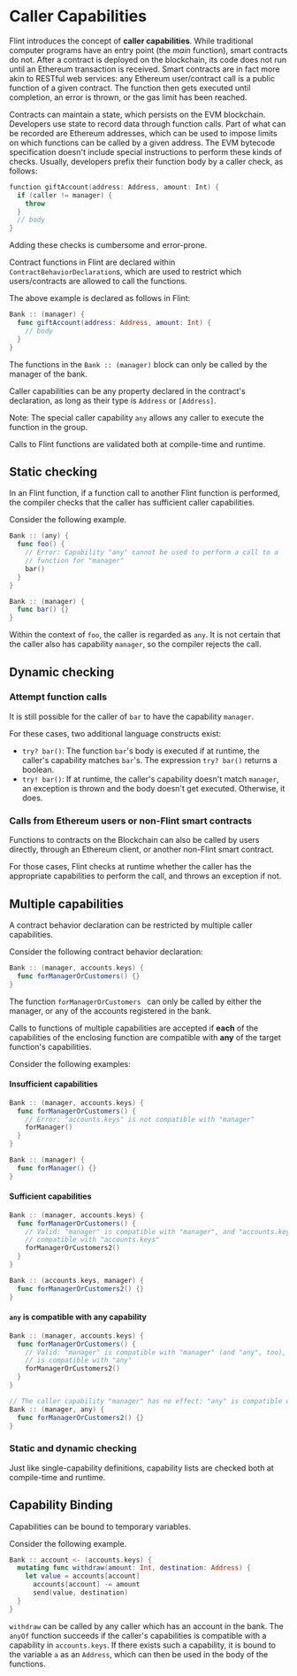 # Caller Capabilities

Flint introduces the concept of **caller capabilities**. While traditional computer programs have an entry point (the *main* function), smart contracts do not. After a contract is deployed on the blockchain, its code does not run until an Ethereum transaction is received. Smart contracts are in fact more akin to RESTful web services: any Ethereum user/contract call is a public function of a given contract. The function then gets executed until completion, an error is thrown, or the gas limit has been reached.

Contracts can maintain a state, which persists on the EVM blockchain. Developers use state to record data through function calls. Part of what can be recorded are Ethereum addresses, which can be used to impose limits on which functions can be called by a given address. The EVM bytecode specification doesn't include special instructions to perform these kinds of checks. Usually, developers prefix their function body by a caller check, as follows:

```swift
function giftAccount(address: Address, amount: Int) {
  if (caller != manager) {
    throw
  }
  // body
}
```

Adding these checks is cumbersome and error-prone. 

Contract functions in Flint are declared within `ContractBehaviorDeclaration`s, which are used to restrict which users/contracts are allowed to call the functions.

The above example is declared as follows in Flint:

```swift
Bank :: (manager) {
  func giftAccount(address: Address, amount: Int) {
    // body
  }
}
```

The functions in the `Bank :: (manager)` block can only be called by the manager of the bank.

Caller capabilities can be any property declared in the contract's declaration, as long as their type is `Address` or `[Address]`.

Note: The special caller capability `any` allows any caller to execute the function in the group.

Calls to Flint functions are validated both at compile-time and runtime.

## Static checking

In an Flint function, if a function call to another Flint function is performed, the compiler checks that the caller has sufficient caller capabilities.

Consider the following example.

```swift
Bank :: (any) {
  func foo() {
    // Error: Capability "any" cannot be used to perform a call to a 
    // function for "manager"
    bar()
  }
}

Bank :: (manager) {
  func bar() {}
}
```

Within the context of `foo`, the caller is regarded as `any`. It is not certain that the caller also has capability `manager`, so the compiler rejects the call.

## Dynamic checking

### Attempt function calls

It is still possible for the caller of `bar` to have the capability `manager`.

For these cases, two additional language constructs exist:

- `try? bar()`: The function `bar`'s body is executed if at runtime, the caller's capability matches `bar`'s. The expression `try? bar()` returns a boolean.
- `try! bar()`: If at runtime, the caller's capability doesn't match `manager`, an exception is thrown and the body doesn't get executed. Otherwise, it does.

### Calls from Ethereum users or non-Flint smart contracts

Functions to contracts on the Blockchain can also be called by users directly, through an Ethereum client, or another non-Flint smart contract.

For those cases, Flint checks at runtime whether the caller has the appropriate capabilities to perform the call, and throws an exception if not.

## Multiple capabilities

A contract behavior declaration can be restricted by multiple caller capabilities.

Consider the following contract behavior declaration:

```swift
Bank :: (manager, accounts.keys) {
  func forManagerOrCustomers() {}
}
```

The function `forManagerOrCustomers ` can only be called by either the manager, or any of the accounts registered in the bank.

Calls to functions of multiple capabilities are accepted if **each** of the capabilities of the enclosing function are compatible with **any** of the target function's capabilities.

Consider the following examples:

#### Insufficient capabilities

```swift
Bank :: (manager, accounts.keys) {
  func forManagerOrCustomers() {
    // Error: "accounts.keys" is not compatible with "manager"
    forManager()
  }
}

Bank :: (manager) {
  func forManager() {}
}

```

#### Sufficient capabilities

```swift
Bank :: (manager, accounts.keys) {
  func forManagerOrCustomers() {
    // Valid: "manager" is compatible with "manager", and "accounts.keys" is
    // compatible with "accounts.keys" 
    forManagerOrCustomers2()
  }
}

Bank :: (accounts.keys, manager) {
  func forManagerOrCustomers2() {}
}

```

#### `any` is compatible with any capability

```swift
Bank :: (manager, accounts.keys) {
  func forManagerOrCustomers() {
    // Valid: "manager" is compatible with "manager" (and "any", too), and "accounts.keys"
    // is compatible with "any"
    forManagerOrCustomers2()
  }
}

// The caller capability "manager" has no effect: "any" is compatible with any capability
Bank :: (manager, any) {
  func forManagerOrCustomers2() {}
}

```

### Static and dynamic checking

Just like single-capability definitions, capability lists are checked both at compile-time and runtime.

## Capability Binding

Capabilities can be bound to temporary variables.

Consider the following example.

```swift
Bank :: account <- (accounts.keys) {
  mutating func withdraw(amount: Int, destination: Address) {
    let value = accounts[account]
      accounts[account] -= amount
      send(value, destination)
  }
}

```

`withdraw` can be called by any caller which has an account in the bank. The `anyOf` function succeeds if the caller's capabilities is compatible with a capability in `accounts.keys`. If there exists such a capability, it is bound to the variable `a` as an `Address`, which can then be used in the body of the functions.

